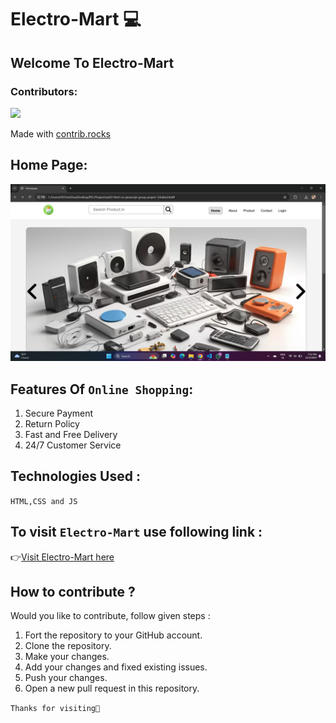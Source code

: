 # Electro-Mart 💻
## Welcome To **Electro-Mart**
### Contributors:
<a href="https://github.com/Nikita-1710/icp9.0-html-css-javascript-group-project-3/graphs/contributors">
<a href="https://github.com/Nikita-1710/icp9.0-html-css-javascript-group-project-3/graphs/contributors">
  <img src="https://contrib.rocks/image?repo=Nikita-1710/icp9.0-html-css-javascript-group-project-3" />
</a>

Made with [contrib.rocks](https://contrib.rocks)

## Home Page:
![Home page](./img/homepage/homepage.png)

## Features Of `Online Shopping`:
1. Secure Payment
2. Return Policy
3. Fast and Free Delivery
4. 24/7 Customer Service

## Technologies Used :
`HTML,CSS and JS` 

## To visit `Electro-Mart` use following link :

👉[Visit Electro-Mart here](https://electro-mart-project.netlify.app)

## How to contribute ?
Would you like to contribute, follow given steps :
1. Fort the repository to your GitHub account.
2. Clone the repository.
3. Make your changes.
4. Add your changes and fixed existing issues.
5. Push your changes.
6. Open a new pull request in this repository.

`Thanks for visiting🙏`

